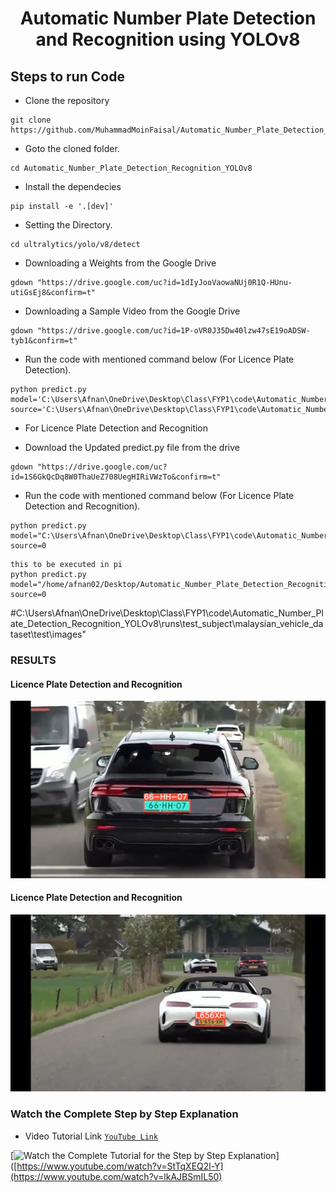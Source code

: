 <H1 align="center">Automatic Number Plate Detection and Recognition using YOLOv8</H1>


## Steps to run Code

- Clone the repository
```
git clone https://github.com/MuhammadMoinFaisal/Automatic_Number_Plate_Detection_Recognition_YOLOv8.git
```
- Goto the cloned folder.
```
cd Automatic_Number_Plate_Detection_Recognition_YOLOv8
```
- Install the dependecies
```
pip install -e '.[dev]'

```

- Setting the Directory.
```
cd ultralytics/yolo/v8/detect
```


- Downloading a Weights from the Google Drive
```
gdown "https://drive.google.com/uc?id=1dIyJooVaowaNUj0R1Q-HUnu-utiGsEj8&confirm=t"
```
- Downloading a Sample Video from the Google Drive
```
gdown "https://drive.google.com/uc?id=1P-oVR0J35Dw40lzw47sE19oADSW-tyb1&confirm=t"

```
- Run the code with mentioned command below (For Licence Plate Detection).
```
python predict.py model='C:\Users\Afnan\OneDrive\Desktop\Class\FYP1\code\Automatic_Number_Plate_Detection_Recognition_YOLOv8\ultralytics\yolo\v8\detect\train_model\weights\best.pt' source='C:\Users\Afnan\OneDrive\Desktop\Class\FYP1\code\Automatic_Number_Plate_Detection_Recognition_YOLOv8\runs\test_subject\demo.mp4'
```

- For Licence Plate Detection and Recognition

- Download the Updated predict.py file from the drive
```
gdown "https://drive.google.com/uc?id=1S6GkQcDq8W0ThaUeZ708UegHIRiVWzTo&confirm=t"
```
- Run the code with mentioned command below (For Licence Plate Detection and Recognition).
```
python predict.py model="C:\Users\Afnan\OneDrive\Desktop\Class\FYP1\code\Automatic_Number_Plate_Detection_Recognition_YOLOv8\ultralytics\yolo\v8\detect\train_model\weights\best.pt" source=0
```
```
this to be executed in pi
python predict.py model="/home/afnan02/Desktop/Automatic_Number_Plate_Detection_Recognition_YOLOv8/ultralytics/yolo/v8/detect/train_model/weights/best.pt" source=0
```

#C:\Users\Afnan\OneDrive\Desktop\Class\FYP1\code\Automatic_Number_Plate_Detection_Recognition_YOLOv8\runs\test_subject\malaysian_vehicle_dataset\test\images"
### RESULTS

#### Licence Plate  Detection and Recognition  
![](./ultralytics/figure1.png)

#### Licence Plate  Detection and Recognition

![](./ultralytics/figure3.png)

### Watch the Complete Step by Step Explanation

- Video Tutorial Link  [`YouTube Link`](https://www.youtube.com/watch?v=lkAJBSmIL50&t=5s)


[![Watch the Complete Tutorial for the Step by Step Explanation](https://img.youtube.com/vi/lkAJBSmIL50/0.jpg)]([https://www.youtube.com/watch?v=StTqXEQ2l-Y](https://www.youtube.com/watch?v=lkAJBSmIL50)
